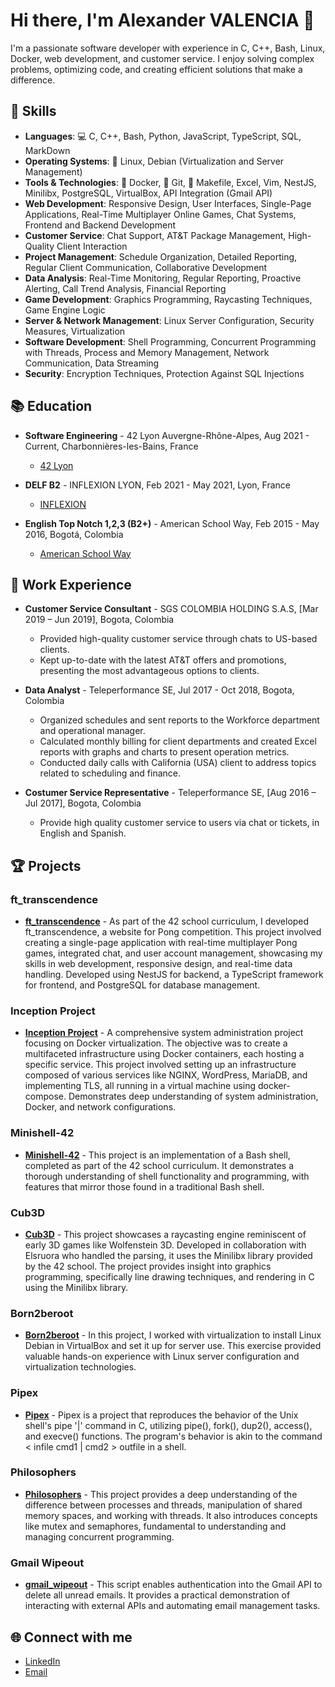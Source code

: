 # Hi there, I'm Alexander VALENCIA 👋

I'm a passionate software developer with experience in C, C++, Bash, Linux, Docker, web development, and customer service. I enjoy solving complex problems, optimizing code, and creating efficient solutions that make a difference.

## 🚀 Skills

- **Languages**: 💻 C, C++, Bash, Python, JavaScript, TypeScript, SQL, MarkDown
- **Operating Systems**: 🐧 Linux, Debian (Virtualization and Server Management)
- **Tools & Technologies**: 🐳 Docker, 🌲 Git, 📄 Makefile, Excel, Vim, NestJS, Minilibx, PostgreSQL, VirtualBox, API Integration (Gmail API)
- **Web Development**: Responsive Design, User Interfaces, Single-Page Applications, Real-Time Multiplayer Online Games, Chat Systems, Frontend and Backend Development
- **Customer Service**: Chat Support, AT&T Package Management, High-Quality Client Interaction
- **Project Management**: Schedule Organization, Detailed Reporting, Regular Client Communication, Collaborative Development
- **Data Analysis**: Real-Time Monitoring, Regular Reporting, Proactive Alerting, Call Trend Analysis, Financial Reporting
- **Game Development**: Graphics Programming, Raycasting Techniques, Game Engine Logic
- **Server & Network Management**: Linux Server Configuration, Security Measures, Virtualization
- **Software Development**: Shell Programming, Concurrent Programming with Threads, Process and Memory Management, Network Communication, Data Streaming
- **Security**: Encryption Techniques, Protection Against SQL Injections


## 📚 Education

- **Software Engineering** - 42 Lyon Auvergne-Rhône-Alpes, Aug 2021 - Current, Charbonnières-les-Bains, France
  - [42 Lyon](https://42lyon.fr/)

- **DELF B2** - INFLEXION LYON, Feb 2021 - May 2021, Lyon, France
  - [INFLEXION](https://www.inflexyon.fr/)

- **English Top Notch 1,2,3 (B2+)** - American School Way, Feb 2015 - May 2016, Bogotá, Colombia
  - [American School Way](https://www.americanschoolway.edu.co/)

## 💼 Work Experience

- **Customer Service Consultant** -  SGS COLOMBIA HOLDING S.A.S, [Mar 2019 – Jun 2019], Bogota, Colombia
  - Provided high-quality customer service through chats to US-based clients.
  - Kept up-to-date with the latest AT&T offers and promotions, presenting the most advantageous options to clients.

- **Data Analyst** - Teleperformance SE, Jul 2017 - Oct 2018, Bogota, Colombia
  - Organized schedules and sent reports to the Workforce department and operational manager.
  - Calculated monthly billing for client departments and created Excel reports with graphs and charts to present operation metrics.
  - Conducted daily calls with California (USA) client to address topics related to scheduling and finance.
    
- **Costumer Service Representative** - Teleperformance SE, [Aug 2016 – Jul 2017], Bogota, Colombia
  - Provide high quality customer service to users via chat or tickets, in English and Spanish.

## 🏆 Projects

### ft_transcendence

- **[ft_transcendence](https://github.com/Alexvc23/ft_transcendance)** - As part of the 42 school curriculum, I developed ft_transcendence, a website for Pong competition. This project involved creating a single-page application with real-time multiplayer Pong games, integrated chat, and user account management, showcasing my skills in web development, responsive design, and real-time data handling. Developed using NestJS for backend, a TypeScript framework for frontend, and PostgreSQL for database management.

### Inception Project
- **[Inception Project](https://github.com/Alexvc23/inception)** - A comprehensive system administration project focusing on Docker virtualization. The objective was to create a multifaceted infrastructure using Docker containers, each hosting a specific service. This project involved setting up an infrastructure composed of various services like NGINX, WordPress, MariaDB, and implementing TLS, all running in a virtual machine using docker-compose. Demonstrates deep understanding of system administration, Docker, and network configurations.

### Minishell-42

- **[Minishell-42](https://github.com/Alexvc23/minishell-42)** - This project is an implementation of a Bash shell, completed as part of the 42 school curriculum. It demonstrates a thorough understanding of shell functionality and programming, with features that mirror those found in a traditional Bash shell.

### Cub3D

- **[Cub3D](https://github.com/Alexvc23/cub3d)** - This project showcases a raycasting engine reminiscent of early 3D games like Wolfenstein 3D. Developed in collaboration with Elsruora who handled the parsing, it uses the Minilibx library provided by the 42 school. The project provides insight into graphics programming, specifically line drawing techniques, and rendering in C using the Minilibx library.

### Born2beroot

- **[Born2beroot](https://github.com/Alexvc23/born2beroot)** - In this project, I worked with virtualization to install Linux Debian in VirtualBox and set it up for server use. This exercise provided valuable hands-on experience with Linux server configuration and virtualization technologies.

### Pipex

- **[Pipex](https://github.com/Alexvc23/42_pipex_2022)** - Pipex is a project that reproduces the behavior of the Unix shell's pipe '|' command in C, utilizing pipe(), fork(), dup2(), access(), and execve() functions. The program's behavior is akin to the command < infile cmd1 | cmd2 > outfile in a shell.

### Philosophers

- **[Philosophers](https://github.com/Alexvc23/philosophers)** - This project provides a deep understanding of the difference between processes and threads, manipulation of shared memory spaces, and working with threads. It also introduces concepts like mutex and semaphores, fundamental to understanding and managing concurrent programming.

### Gmail Wipeout

- **[gmail_wipeout](https://github.com/Alexvc23/wipe_out_gmail)** - This script enables authentication into the Gmail API to delete all unread emails. It provides a practical demonstration of interacting with external APIs and automating email management tasks.

## 🌐 Connect with me

- [LinkedIn](https://www.linkedin.com/in/alexander-valencia-542965108/)
- [Email](mailto:alexandervalencia1994@gmail.com)
